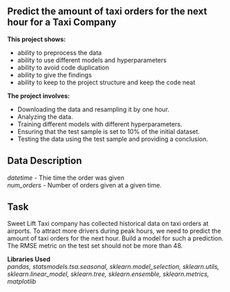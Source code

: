 ## Predict the amount of taxi orders for the next hour for a Taxi Company

**This project shows:**
- ability to preprocess the data
- ability to use different models and hyperparameters
- ability to avoid code duplication
- ability to give the findings
- ability to keep to the project structure and keep the code neat

**The project involves:**
- Downloading the data and resampling it by one hour.
- Analyzing the data.
- Training different models with different hyperparameters. 
- Ensuring that the test sample is set to 10% of the initial dataset.
- Testing the data using the test sample and providing a conclusion.

## Data Description
*datetime -* Thie time the order was given\
*num_orders -* Number of orders given at a given time.

## Task
Sweet Lift Taxi company has collected historical data on taxi orders at airports. To attract more drivers during peak hours, we need to predict the amount of taxi orders for the next hour. Build a model for such a prediction.
The RMSE metric on the test set should not be more than 48.

**Libraries Used**\
_pandas, statsmodels.tsa.seasonal, sklearn.model_selection, sklearn.utils, sklearn.linear_model, sklearn.tree, sklearn.ensemble, sklearn.metrics, matplotlib_
